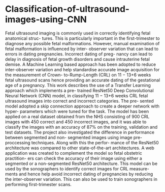 # Classification-of-ultrasound-images-using-CNN

Fetal ultrasound imaging is commonly used in correctly identifying fetal anatomical struc- tures. This is particularly important in the first-trimester to diagnose any possible fetal malformations. However, manual examination of fetal malformation is influenced by inter- observer variation that can lead to errors in dating pregnancies. Incorrect dating of preg- nancy can lead to delay in diagnosis of fetal growth disorders and cause intrauterine fetal demise. A Machine Learning based approach has been adopted to reduce inter-observer variation and help standardise accurate image acquisition for the measurement of Crown- to-Rump-Length (CRL) on 11 − 13+6 weeks fetal ultrasound scans hence providing an accurate dating of the gestational age of a pregnancy.
This work describes the use of a Transfer Learning approach which implements a pre- trained ResNet50 Deep Convolutional Neural Network (CNN) model, in classifying 11 − 13+6 weeks CRL fetal ultrasound images into correct and incorrect categories. The pre- sented model adopted a skip connection approach to create a deeper network with hyper- parameters which were tuned for the task.
The model has been applied on a real dataset obtained from the NHS consisting of 900 CRL images with 450 correct and 450 incorrect images, and it was able to classify the images with an accuracy of 87% on the training, validation and test datasets.
The project also investigated the difference in performance between segmented and non- segmented images using image pre-proccessing techniques. Along with this the perfor- mance of the ResNet50 architecture was compared to other state-of-the-art architectures. A web application was created to complement the model so fetal obstetric practition- ers can check the accuracy of their image using either a segmented or a non-segmented ResNet50 architecture.
This model can be used by the sonographers to identify correct images for CRL measure- ments and hence help avoid incorrect dating of pregnancies by reducing the inter-observer variation. This can also be used to train sonographers in performing first-trimester scans.
